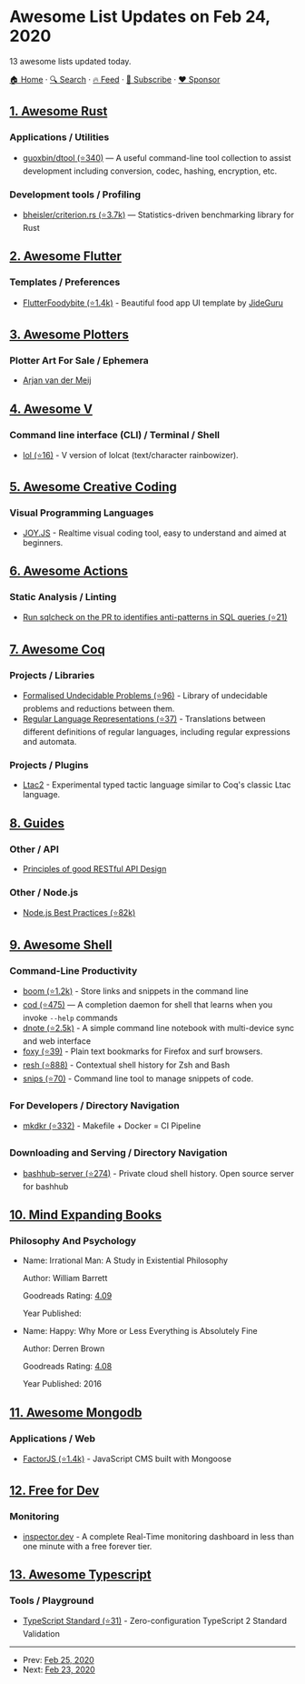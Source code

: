 # Awesome List Updates on Feb 24, 2020

13 awesome lists updated today.

[🏠 Home](/README.md) · [🔍 Search](https://www.trackawesomelist.com/search/) · [🔥 Feed](https://www.trackawesomelist.com/rss.xml) · [📮 Subscribe](https://trackawesomelist.us17.list-manage.com/subscribe?u=d2f0117aa829c83a63ec63c2f&id=36a103854c) · [❤️  Sponsor](https://github.com/sponsors/theowenyoung)



## [1. Awesome Rust](/content/rust-unofficial/awesome-rust/README.md)

### Applications / Utilities

*   [guoxbin/dtool (⭐340)](https://github.com/guoxbin/dtool) — A useful command-line tool collection to assist development including conversion, codec, hashing, encryption, etc.

### Development tools / Profiling

*   [bheisler/criterion.rs (⭐3.7k)](https://github.com/bheisler/criterion.rs) — Statistics-driven benchmarking library for Rust

## [2. Awesome Flutter](/content/Solido/awesome-flutter/README.md)

### Templates / Preferences

*   [FlutterFoodybite (⭐1.4k)](https://github.com/JideGuru/FlutterFoodybite) <!--stargazers:JideGuru/FlutterFoodybite--> - Beautiful food app UI template by [JideGuru](https://github.com/JideGuru)

## [3. Awesome Plotters](/content/beardicus/awesome-plotters/README.md)

### Plotter Art For Sale / Ephemera

*   [Arjan van der Meij](https://dutchplottr.nl/en/)

## [4. Awesome V](/content/vlang/awesome-v/README.md)

### Command line interface (CLI) / Terminal / Shell

*   [lol (⭐16)](https://github.com/0xLeif/lol) - V version of lolcat (text/character rainbowizer).

## [5. Awesome Creative Coding](/content/terkelg/awesome-creative-coding/README.md)

### Visual Programming Languages

*   [JOY.JS](https://ncase.me/joy/) - Realtime visual coding tool, easy to understand and aimed at beginners.

## [6. Awesome Actions](/content/sdras/awesome-actions/README.md)

### Static Analysis / Linting

*   [Run sqlcheck on the PR to identifies anti-patterns in SQL queries (⭐21)](https://github.com/yokawasa/action-sqlcheck)

## [7. Awesome Coq](/content/coq-community/awesome-coq/README.md)

### Projects / Libraries

*   [Formalised Undecidable Problems (⭐96)](https://github.com/uds-psl/coq-library-undecidability) - Library of undecidable problems and reductions between them.
*   [Regular Language Representations (⭐37)](https://github.com/coq-community/reglang) - Translations between different definitions of regular languages, including regular expressions and automata.

### Projects / Plugins

*   [Ltac2](https://coq.inria.fr/refman/proof-engine/ltac2.html) - Experimental typed tactic language similar to Coq's classic Ltac language.

## [8. Guides](/content/NARKOZ/guides/README.md)

### Other / API

*   [Principles of good RESTful API
    Design](https://web.archive.org/web/20190315165355/https://www.codeplanet.io/principles-good-restful-api-design/)

### Other / Node.js

*   [Node.js Best Practices (⭐82k)](https://github.com/goldbergyoni/nodebestpractices#readme)

## [9. Awesome Shell](/content/alebcay/awesome-shell/README.md)

### Command-Line Productivity

*   [boom (⭐1.2k)](https://github.com/holman/boom) - Store links and snippets in the command line
*   [cod (⭐475)](https://github.com/dim-an/cod) — A completion daemon for shell that learns when you invoke `--help` commands
*   [dnote (⭐2.5k)](https://github.com/dnote/dnote) - A simple command line notebook with multi-device sync and web interface
*   [foxy (⭐39)](https://github.com/s-p-k/foxy) - Plain text bookmarks for Firefox and surf browsers.
*   [resh (⭐888)](https://github.com/curusarn/resh) - Contextual shell history for Zsh and Bash
*   [snips (⭐70)](https://github.com/srijanshetty/snips) - Command line tool to manage snippets of code.

### For Developers / Directory Navigation

*   [mkdkr (⭐332)](https://github.com/rosineygp/mkdkr) - Makefile + Docker = CI Pipeline

### Downloading and Serving / Directory Navigation

*   [bashhub-server (⭐274)](https://github.com/nicksherron/bashhub-server) - Private cloud shell history. Open source server for bashhub

## [10. Mind Expanding Books](/content/hackerkid/Mind-Expanding-Books/README.md)

### Philosophy And Psychology

- Name: Irrational Man: A Study in Existential Philosophy

  Author: William Barrett

  Goodreads Rating: [4.09](https://www.goodreads.com/book/show/83321.Irrational_Man)

  Year Published: 


- Name: Happy: Why More or Less Everything is Absolutely Fine

  Author: Derren Brown

  Goodreads Rating: [4.08](https://www.goodreads.com/book/show/30142270-happy)

  Year Published: 2016



## [11. Awesome Mongodb](/content/ramnes/awesome-mongodb/README.md)

### Applications / Web

*   [FactorJS (⭐1.4k)](https://github.com/fiction-com/factor) - JavaScript CMS built with Mongoose

## [12. Free for Dev](/content/ripienaar/free-for-dev/README.md)

### Monitoring

*   [inspector.dev](https://www.inspector.dev) - A complete Real-Time monitoring dashboard in less than one minute with a free forever tier.

## [13. Awesome Typescript](/content/dzharii/awesome-typescript/README.md)

### Tools / Playground

*   [TypeScript Standard (⭐31)](https://github.com/e2tox/typescript-standard) - Zero-configuration TypeScript 2 Standard Validation

---

- Prev: [Feb 25, 2020](/content/2020/02/25/README.md)
- Next: [Feb 23, 2020](/content/2020/02/23/README.md)